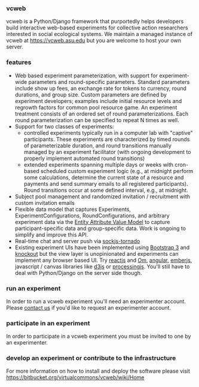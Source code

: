 ### vcweb 
vcweb is a Python/Django framework that purportedly helps developers build interactive web-based experiments for collective action researchers interested in social ecological systems. 
We maintain a managed instance of vcweb at https://vcweb.asu.edu but you are welcome to host your own server.

### features
* Web based experiment parameterization, with support for experiment-wide parameters and round-specific parameters.
  Standard parameters include show up fees, an exchange rate for tokens to currency, round durations, and group size.
  Custom parameters are defined by experiment developers; examples include initial resource levels and regrowth factors
  for common pool resource game. An experiment treatment consists of an ordered set of round parameterizations. Each
  round parameterization can be specified to repeat N times as well.
* Support for two classes of experiments:
    - controlled experiments typically run in a computer lab with "captive" participants. These experiments are
      characterized by timed rounds of parameterizable duration, and round transitions manually managed by an
      experiment facilitator (with ongoing development to properly implement automated round transitions)
    - extended experiments spanning multiple days or weeks with cron-based scheduled custom experiment logic (e.g., at
      midnight perform some calculations, determine the current state of a resource and payments and send summary emails
      to all registered participants). Round transitions occur at some defined interval, e.g., at midnight.
* Subject pool management and randomized invitation / recruitment with custom invitation emails
* Flexible data model that captures Experiments, ExperimentConfigurations, RoundConfigurations, and arbitrary experiment
  data via the [Entity Attribute Value Model](http://en.wikipedia.org/wiki/Entity%E2%80%93attribute%E2%80%93value_model)
  to capture participant-specific data and group-specific data. Work is ongoing to simplify and improve this API.
* Real-time chat and server push via [sockjs-tornado](https://github.com/mrjoes/sockjs-tornado)
* Existing experiment UIs have been implemented using [Bootstrap 3](http://getbootstrap.com) and
  [knockout](http://knockoutjs.com) but the view layer is unopinionated and experiments can implement any browser based
  UI. Try [reactjs](http://facebook.github.io/react/) and [Om](https://github.com/swannodette/om),
  [angular](https://angularjs.org/), [emberjs](http://emberjs.com/), javascript / canvas libraries like
  [d3js](http://d3js.org/) or [processingjs](http://ejohn.org/blog/processingjs/). You'll still have to deal with
  Python/Django on the server side though.

### run an experiment

In order to run a vcweb experiment you'll need an experimenter account. Please [contact us](http://vcweb.asu.edu/contact)
if you'd like to request an experimenter account. 

### participate in an experiment

In order to participate in a vcweb experiment you must be invited to one by an experimenter. 

### develop an experiment or contribute to the infrastructure

For more information on how to install and deploy the software please visit <https://bitbucket.org/virtualcommons/vcweb/wiki/Home>
